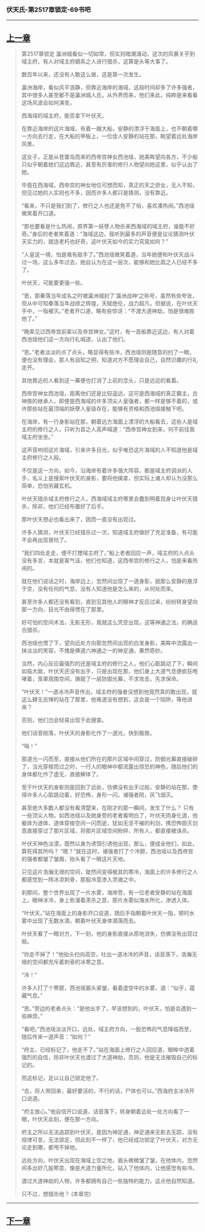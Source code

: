 ### 伏天氏-第2517章锁定-69书吧

--------
[上一章](./fe2147a7ef368cb36175646945779078.md)
--------


>
>
>
>第2517章锁定
>瀛洲城看似一切如常，但实则暗潮涌动，这次的风暴关乎到域主府，有人对域主府嫡系之人进行猎杀，这算是头等大事了。
>
>数百年以来，还没有人敢这么做，这是第一次发生。
>
>瀛洲海岸，看似风平浪静，但靠近海岸的海域，这段时间却多了许多强者，其中很多人甚至都不是瀛洲城人氏，从外界而来，他们来此，纯粹是来看看这场风波会如何演变。
>
>西海域的域主府，能否拿下叶伏天。
>
>在靠近海岸的这片海域，有着一艘大船，安静的漂浮于海面上，也不朝着哪一方向去行走，在大船的甲板上，一位佳人安静的站在那，眺望着远处海岸风景。
>
>这女子，正是从苍寰岛而来的西帝宫神女西池瑶，她美眸望向各方，不少船只似乎朝着她们这边靠近，甚至有厉害的修行人物望向她这里，似乎认出了她。
>
>毕竟在西海域，西帝宫的神女地位可想而知，真正的天之骄女，无人不知，但见过她的人实则也不多，因而许多人都只是猜测，没有靠近。
>
>“看来，不只是我们到了，修行之人也还是免不了俗，喜欢凑热闹。”西池瑶微笑着开口道。
>
>“那也要看是什么热闹，原界第一妖孽人物杀来西海域的域主府，谁能不好奇。”身后的老者笑着道：“海域这边，我听到最多的声音便是议论猜测叶伏天实力的，就连老朽也好奇，这叶伏天如今的实力究竟如何？”
>
>“人皇这一境，怕是难有敌手了。”西池瑶微笑着道，当年她便和叶伏天战斗过一场，这么多年过去，她自认为在这一层次，能够和她比肩之人已经不多了。
>
>叶伏天，可能要更强一些。
>
>“恩，那秦落当年成名之时被瀛洲城封了‘瀛洲战神’之称号，虽然有些夸张，但从中可知秦落当年战绩之辉煌，天赋绝伦，战力超凡，但据说，在叶伏天手中，一指被灭。”老者开口道，略有些惊讶：“不渡大道神劫，怕是很难胜他了。”
>
>“晚辈见过西帝宫前辈以及帝宫神女。”这时，有一首船靠近这边，有人对着西池瑶他们这一方向行礼喊道，认出了他们。
>
>“恩。”老者淡淡的点了点头，略显得有些冷，西池瑶则是随意的扫了一眼，便也没有理会，那人有自知之明，知道对方不愿理会自己，自然识趣的行礼走开。
>
>其他靠近的人看到这一幕便也打消了上前的念头，只是远远的看着。
>
>西帝宫神女西池瑶，距离他们还是比较遥远，这可是西海域的真正霸主，古神族的继承人，即便是西海域的许多顶尖人皇强者，都一样是够不着的，或许那些站在最顶端的妖孽人皇级存在，能够有资格和西池瑶接触下吧。
>
>在海岸，有一行身影站在那，朝着远方海面上漂浮的大船看去，这些人是域主府的修行之人，只听为首之人高声喊道：“西帝宫神女到来，何不前往我域主府坐坐。”
>
>这声音响彻这片海域，引来许多目光，似乎唯恐这片海域的人不知道他是域主府修行之人般。
>
>不仅是这一方向，如今，沿海岸有着许多强大阵容，都是域主府调派的人手，名义上是搜索叶伏天的身影，要将他擒拿，但实际上诸人却认为没那么简单，恐怕另藏玄机。
>
>叶伏天猎杀域主府修行之人，西海域域主府哪里会蠢到明着现身让叶伏天猎杀，除非，他们已经布置好了后手。
>
>那叶伏天想必也看出来了，因而一直没有出现过。
>
>许多人猜测，叶伏天已经猎杀过一次，知道域主府做好了充足准备，有可能不会再出现冒险了。
>
>“我们四处走走，便不打搅域主府了。”船上老者回应一声，域主府的人点头没有多言，本就是客气话，他们也知道，这西帝宫的修行之人，怕是来看热闹的。
>
>就在他们说话之时，海岸边上，忽然间出现了一道身影，就那么安静的悬浮于空，没有任何的气息，没有人知道他是怎么来的，从何处而来。
>
>甚至许多人都还没有看到，直到见其他人的眼神才反应过来，纷纷转身望向那一方向，目光不由得愣在了那里。
>
>好可怕的空间术法，无影无形，竟就这么凭空出现，这等神通之法，的确适合猎杀。
>
>西池瑶也愣了下，望向远处方向那忽然间出现的白发身影，美眸中流露出一抹淡淡的笑容，不愧是佛道六神通之一的神足通，果然奇妙。
>
>当然，内心反应最强烈的还是域主府的修行之人，他们心脏跳动了下，瞬间如临大敌，叶伏天还没有出手，只是出现在那，他们身上大道气息便疯狂咆哮着，笼罩周围空间，铸就了一层防御光幕，不求攻击，先求保命。
>
>“叶伏天！”一道冰冷声音传出，域主府的强者没想到他竟然真的敢出现，就这么肆无忌惮的站在了那里，他难道没有想到，这会是一个陷阱，等他进来？
>
>否则，他们岂会轻易出现于此搜查。
>
>他们话音刚落，叶伏天的身影化作了一道光，快到极致。
>
>“嗡！”
>
>那道光一闪而至，直接从他们所在的那片区域中间穿过，防御光幕直接破碎了，当光穿梭而过之时，一行人的眼神中都流露出惊恐的神色，随后他们的身体都化作了虚无，直接解体了。
>
>至于叶伏天的身影则是回到了远处，仿佛没有出手过般，安静的站在那，使得许多人心脏跳动着，好恐怖，身形一闪，诸强者陨，灰飞烟灭。
>
>甚至绝大多数人都没有看清楚来，在刚才的那一瞬间，发生了什么？
>只有一些顶尖人物，如西池瑶以及她身旁的老者看明白了，叶伏天肉身化道，他躯体为道体，道体穿梭空间一闪而逝，犹如无坚不摧的利剑，携恐怖毁灭剑意直接穿过了那片区域，将那片区域空间粉碎，所有人，都直接被诛杀。
>
>叶伏天神色淡漠，既然以身为诱饵引诱他出现，那么，便成全他们，如此，算死得其所吗？
>“嗯？”就在这时，诸强者打了个冷颤，西池瑶以及西帝宫的强者都皱了皱眉，抬头看了一眼这片天地。
>
>只见这片浩瀚无垠的空间，陡然间变得极其的寒冷，海面上的许多修行之人都感觉到一阵冰凉刺骨，那股冷意渗入灵魂之中。
>
>刹那间，整个世界出现了一片水雾，海岸旁，有一位老者安静的站在海面上，眼神冰冷，身上弥漫着肃杀之意，那片水雾似海水所化，渗透入体。
>
>“叶伏天。”站在海面上的身影开口说道，随后手指朝着叶伏天一指，顿时水雾中出现了无数水滴，朝着叶伏天身体滴落而去。
>
>叶伏天看了一眼对方，下一刻，他的身影直接从原地消失，仿佛没有出现过般。
>
>“你走不掉了！”他抬头扫向高空，吐出一道冰冷的声音，话音落下，浩瀚无垠的空间都充斥着刺骨的冰寒之意。
>
>“冷！”
>
>许多人打了个寒颤，西池瑶眉头紧皱，看着虚空中的水雾，道：“似乎，蕴藏气息。”
>
>“恩。”旁边的老者点头：“是他出手了，早该想到的，叶伏天，怕是会遇到一些麻烦。”
>
>“看吧。”西池瑶淡淡开口，远处，域主府方向，一股恐怖的气息降临而至，随后传来一道声音：“如何？”
>
>“府主，已经标记了，他走不了。”站在海面上修行之人回应道，眼眸中透着强烈的自信，除非叶伏天也渡过了大道神劫，否则，他是无法摧毁自己的标记的。
>
>而这标记，足以让自己锁定他了。
>
>“去，将人带回来，最好要活的，不行的话，尸体也可以。”西海府主冰冷开口说道。
>
>“府主放心。”他自信开口说道，话音落下，转身朝着远处一处方向看了一眼，叶伏天此刻，便在那一方向。
>
>府主之所以无法追踪到叶伏天，是因为神足通，神足通来无影去无踪，没有规律可言，无法锁定，但此刻不一样了，他已经成功锁定了叶伏天，对方无论走到哪，都甩不掉他。
>
>远处方向，叶伏天出现在海域上空之地，眉头微微皱了皱，在他体内，忽然间多出好几股寒意，像是大道力量所化，钻入了他体内，让他感觉有些冷。
>
>渡过大道神劫的人物，许多都拥有自己一些独特的能力，这点他自然知道。
>
>只不过，想猎杀他？
>(本章完)
>
>

--------
[下一章](./3c6d70e293efbcdbdfe366d1797f8934.md)
--------
